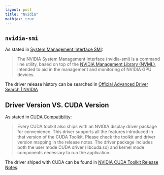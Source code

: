 ```yaml
---
layout: post
title: "Nvidia"
mathjax: true
---
```


## `nvidia-smi`

As stated in [System Management Interface SMI](https://developer.nvidia.com/system-management-interface):

> The NVIDIA System Management Interface (nvidia-smi) is a command line utility, based on top of the [NVIDIA Management Library (NVML)](https://docs.nvidia.com/deploy/nvml-api/index.html), intended to aid in the management and monitoring of NVIDIA GPU devices. 

The driver release history can be searched in [Official Advanced Driver Search | NVIDIA](https://www.nvidia.com/Download/Find.aspx)

## Driver Version VS. CUDA Version

As stated in [CUDA Compatibility](https://docs.nvidia.com/deploy/cuda-compatibility/):

> Every CUDA toolkit also ships with an NVIDIA display driver package for convenience. This driver supports all the features introduced in that version of the CUDA Toolkit. Please check the toolkit and driver version mapping in the release notes. The driver package includes both the user mode CUDA driver (libcuda.so) and kernel mode components necessary to run the application.

The driver shiped with CUDA can be found in [NVIDIA CUDA Toolkit Release Notes](https://docs.nvidia.com/cuda/cuda-toolkit-release-notes/).
